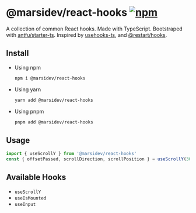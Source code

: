 # @marsidev/react-hooks [![npm][npm-badge]][npm]
A collection of common React hooks. Made with TypeScript. Bootstraped with [antfu/starter-ts]. Inspired by [usehooks-ts], and [@restart/hooks].

## Install
- Using npm
	```bash
	npm i @marsidev/react-hooks
	```

- Using yarn
	```bash
	yarn add @marsidev/react-hooks
	```

- Using pnpm
	```bash
	pnpm add @marsidev/react-hooks
	```

## Usage
```js
import { useScrollY } from '@marsidev/react-hooks'
const { offsetPassed, scrollDirection, scrollPosition } = useScrollY(300)
```

## Available Hooks
- `useScrollY`
- `useIsMounted`
- `useInput`
	
[npm-badge]: https://img.shields.io/npm/v/@marsidev/react-hooks.svg
[npm]: https://www.npmjs.com/package/@marsidev/react-hooks
[antfu/starter-ts]: https://github.com/antfu/starter-ts
[usehooks-ts]: https://usehooks-ts.com
[@restart/hooks]: https://www.npmjs.com/package/@restart/hooks
